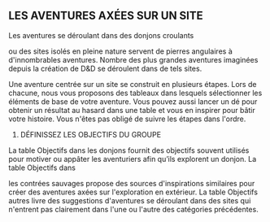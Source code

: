 ## LES AVENTURES AXÉES SUR UN SITE


Les aventures se déroulant dans des donjons croulants

ou des sites isolés en pleine nature servent de pierres
angulaires à d'innombrables aventures. Nombre des plus
grandes aventures imaginées depuis la création de D&D se
déroulent dans de tels sites.

Une aventure centrée sur un site se construit en plusieurs
étapes. Lors de chacune, nous vous proposons des tableaux
dans lesquels sélectionner les éléments de base de votre
aventure. Vous pouvez aussi lancer un dé pour obtenir un
résultat au hasard dans une table et vous en inspirer pour
bâtir votre histoire. Vous n'êtes pas obligé de suivre les
étapes dans l'ordre.

1. DÉFINISSEZ LES OBJECTIFS DU GROUPE

La table Objectifs dans les donjons fournit des objectifs
souvent utilisés pour motiver ou appâter les aventuriers
afin qu’ils explorent un donjon. La table Objectifs dans

les contrées sauvages propose des sources d'inspirations
similaires pour créer des aventures axées sur l'exploration
en extérieur. La table Objectifs autres livre des suggestions
d'aventures se déroulant dans des sites qui n'entrent pas
clairement dans l'une ou l'autre des catégories précédentes.
